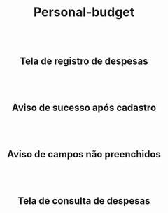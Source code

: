 
<h1 align="center" >Personal-budget</h1>
<br><br>
<div align="center">
<img src="https://user-images.githubusercontent.com/90112622/191152336-149c2918-7cc0-4491-b605-e3d23d2092d3.png" alt="">
<h2>Tela de registro de despesas</h2>
<br><br>
<div align="center">
<img src="https://user-images.githubusercontent.com/90112622/191152331-3ac9174b-474c-4788-9ed2-77943ab1f806.png" alt="">
<h2>Aviso de sucesso após cadastro</h2>
<br><br>
<div align="center">
<img src="https://user-images.githubusercontent.com/90112622/191152326-8d1f0bbe-d6eb-4165-b652-5536fa478b0b.png" alt="">
<h2>Aviso de campos não preenchidos</h2>
<br><br>
<img src="https://user-images.githubusercontent.com/90112622/191152334-73e52781-6cd7-4990-9d67-e98cf49cc011.png" alt="">
<h2>Tela de consulta de despesas</h2>


